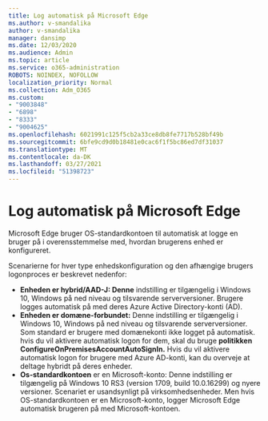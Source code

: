 ```yaml
---
title: Log automatisk på Microsoft Edge
ms.author: v-smandalika
author: v-smandalika
manager: dansimp
ms.date: 12/03/2020
ms.audience: Admin
ms.topic: article
ms.service: o365-administration
ROBOTS: NOINDEX, NOFOLLOW
localization_priority: Normal
ms.collection: Adm_O365
ms.custom:
- "9003848"
- "6898"
- "8333"
- "9004625"
ms.openlocfilehash: 6021991c125f5cb2a33ce8db8fe7717b528bf49b
ms.sourcegitcommit: 6bfe9cd9d0b18481e0cac6f1f5bc86ed7df31037
ms.translationtype: MT
ms.contentlocale: da-DK
ms.lasthandoff: 03/27/2021
ms.locfileid: "51398723"
---
```

# <a name="sign-in-to-microsoft-edge-automatically"></a>Log automatisk på Microsoft Edge

Microsoft Edge bruger OS-standardkontoen til automatisk at logge en bruger på i overensstemmelse med, hvordan brugerens enhed er konfigureret. 

Scenarierne for hver type enhedskonfiguration og den afhængige brugers logonproces er beskrevet nedenfor:

- **Enheden er hybrid/AAD-J: Denne** indstilling er tilgængelig i Windows 10, Windows på ned niveau og tilsvarende serverversioner. Brugere logges automatisk på med deres Azure Active Directory-konti (AD).
- **Enheden er domæne-forbundet:** Denne indstilling er tilgængelig i Windows 10, Windows på ned niveau og tilsvarende serverversioner. Som standard er brugere med domænekonti ikke logget på automatisk. hvis du vil aktivere automatisk logon for dem, skal du bruge **politikken ConfigureOnPremisesAccountAutoSignIn.** Hvis du vil aktivere automatisk logon for brugere med Azure AD-konti, kan du overveje at deltage hybridt på deres enheder.
- **Os-standardkontoen** er en Microsoft-konto: Denne indstilling er tilgængelig på Windows 10 RS3 (version 1709, build 10.0.16299) og nyere versioner. Scenariet er usandsynligt på virksomhedsenheder. Men hvis OS-standardkontoen er en Microsoft-konto, logger Microsoft Edge automatisk brugeren på med Microsoft-kontoen.
 
 
